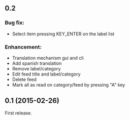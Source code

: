 ## 0.2

### Bug fix:

- Select item pressing KEY_ENTER on the label list

### Enhancement:

- Translation mechanism gui and cli
- Add spanish translation
- Remove label/category
- Edit feed title and label/category
- Delete feed
- Mark all as read on category/feed by pressing "A" key

## 0.1 (2015-02-26)

First release. 

